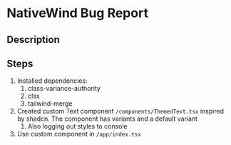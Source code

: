 # NativeWind Bug Report

## Description

## Steps

1. Installed dependencies:
   1. class-variance-authority
   2. clsx
   3. tailwind-merge
2. Created custom Text component `/components/ThemedText.tsx` inspired by shadcn. The component has variants and a default variant
   1. Also logging out styles to console
3. Use custom component in `/app/index.tsx`
